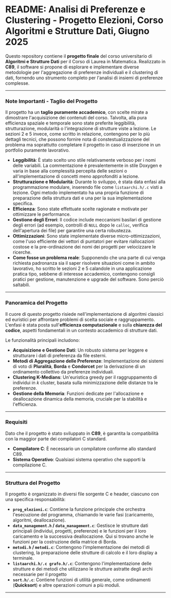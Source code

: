 # README: Analisi di Preferenze e Clustering - Progetto Elezioni, Corso Algoritmi e Strutture Dati, Giugno 2025

Questo repository contiene il **progetto finale** del corso universitario di **Algoritmi e Strutture Dati** per il Corso di Laurea in Matematica. Realizzato in **C89**, il software si propone di esplorare e implementare diverse metodologie per l'aggregazione di preferenze individuali e il clustering di dati, fornendo uno strumento completo per l'analisi di insiemi di preferenze complesse.

---

### Note Importanti - Taglio del Progetto

Il progetto ha un **taglio puramente accademico**, con scelte mirate a dimostrare l'acquisizione dei contenuti del corso. Talvolta, alla pura efficienza spaziale e temporale sono state preferite leggibilità, strutturazione, modularità o l'integrazione di strutture viste a lezione. Le sezioni 2 e 5 invece, come scritto in relazione, contengono per lo più dettagli tecnici, che possono fornire nota di constestualizzazione del problema ma soprattutto completare il progetto in caso di inserzione in un portfolio puramente lavorativo.

* **Leggibilità**: È stato scelto uno stile relativamente verboso per i nomi delle variabili. La commentazione è prevalentemente in stile Doxygen e varia in base alla complessità percepita delle sezioni o all'implementazione di concetti meno approfonditi a lezione.
* **Strutturazione e Modularità**: Durante lo sviluppo, è stata data enfasi alla programmazione modulare, inserendo file come `listaarchi.h/.c` visti a lezione. Ogni metodo implementato ha una propria funzione di preparazione della struttura dati e una per la sua implementazione specifica.
* **Efficienza**: Sono state effettuate scelte ragionate e motivate per ottimizzare le performance.
* **Gestione degli Errori**: Il codice include meccanismi basilari di gestione degli errori (ad esempio, controlli di `NULL` dopo le `calloc`, verifica dell'apertura dei file) per garantire una certa robustezza.
* **Ottimizzazioni**: Sono state implementate diverse micro-ottimizzazioni, come l'uso efficiente dei vettori di puntatori per evitare riallocazioni costose e la pre-ordinazione dei nomi dei progetti per velocizzare le ricerche.
* **Come fosse un problema reale**: Supponendo che una parte di cui venga richiesta padronanza sia il saper risolvere situazioni come in ambito lavorativo, ho scritto le sezioni 2 e 5 calandole in una applicazione pratica tipo, sebbene di interesse accademico, contengono consigli pratici per gestione, manutenzione e upgrade del software. Sono perciò saltabili.

---

### Panoramica del Progetto

Il cuore di questo progetto risiede nell'implementazione di algoritmi classici ed euristici per affrontare problemi di scelta sociale e raggruppamento. L'enfasi è stata posta sull'**efficienza computazionale** e sulla **chiarezza del codice**, aspetti fondamentali in un contesto accademico di strutture dati.

Le funzionalità principali includono:

* **Acquisizione e Gestione Dati**: Un robusto sistema per leggere e strutturare i dati di preferenza da file esterni.
* **Metodi di Aggregazione delle Preferenze**: Implementazione dei sistemi di voto di **Pluralità**, **Borda** e **Condorcet** per la derivazione di un ordinamento collettivo da preferenze individuali.
* **Clustering K-Medians**: Un'euristica greedy per il raggruppamento di individui in $k$ cluster, basata sulla minimizzazione delle distanze tra le preferenze.
* **Gestione della Memoria**: Funzioni dedicate per l'allocazione e deallocazione dinamica della memoria, cruciale per la stabilità e l'efficienza.

---

### Requisiti

Dato che il progetto è stato sviluppato in **C89**, è garantita la compatibilità con la maggior parte dei compilatori C standard.

* **Compilatore C**: È necessario un compilatore conforme allo standard C89.
* **Sistema Operativo**: Qualsiasi sistema operativo che supporti la compilazione C.

---

### Struttura del Progetto

Il progetto è organizzato in diversi file sorgente C e header, ciascuno con una specifica responsabilità:

* **`prog_elezioni.c`**: Contiene la funzione principale che orchestra l'esecuzione del programma, chiamando le varie fasi (caricamento, algoritmi, deallocazione).
* **`data_management.h` / `data_management.c`**: Gestisce le strutture dati principali (individui, progetti, preferenze) e le funzioni per il loro caricamento e la successiva deallocazione. Qui si trovano anche le funzioni per la costruzione della matrice di Borda.
* **`metodi.h` / `metodi.c`**: Contengono l'implementazione dei metodi di clustering, la preparazione delle strutture di calcolo e il loro display a terminale.
* **`listaarchi.h/.c grafo.h/.c`**: Contengono l'implementazione delle strutture e dei metodi che utilizzano le strutture astratte degli archi necessarie per il progetto
* **`sort.h/.c`**: Contiene funzioni di utilità generale, come ordinamenti (**Quicksort**) e altre operazioni comuni a più moduli.

---
